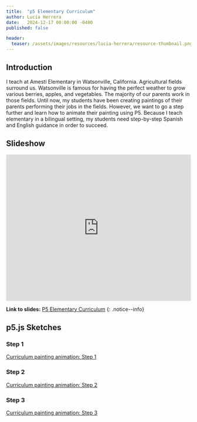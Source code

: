 ```yaml
---
title:  "p5 Elementary Curriculum"
author: Lucia Herrera
date:   2024-12-17 00:00:00 -0400
published: false

header:
  teaser: /assets/images/resources/lucia-herrera/resource-thumbnail.png
---
```


## Introduction

I teach at Amesti Elementary in Watsonville, California. Agricultural fields surround us. Watsonville is famous for having the perfect weather to grow various berries, apples, and vegetables. The majority of our parents work in those fields. Until now, my students have been creating paintings of their parents performing their jobs in the fields. However, we want to go a step further and learn how to animate their painting using P5.
Because I teach elementary in a bilingual setting, my students need step-by-step Spanish and English guidance in order to succeed.

## Slideshow

<iframe src="https://docs.google.com/presentation/d/e/2PACX-1vRk2LoZAosvICml39vRP_IFkGbwdMCxQQeRwxcarRpx7hm1KXsQ55QQ5ulAnMT4CArFAlqiYXRdIddV/embed?start=false&loop=false&delayms=60000" frameborder="0" width="100%" height="400" allowfullscreen="true" mozallowfullscreen="true" webkitallowfullscreen="true"></iframe>

**Link to slides:** [P5 Elementary Curriculum](https://docs.google.com/presentation/d/1St59zcGm3Duv6TZkLvuwvaHUfi5aCg1RViNB-MldQgA/edit#slide=id.g31f6045ae37_0_18)
{: .notice--info}

## p5.js Sketches

### Step 1

[Curriculum painting animation: Step 1](https://editor.p5js.org/jyk/sketches/0FSmHntUP)

### Step 2

[Curriculum painting animation: Step 2](https://editor.p5js.org/jyk/sketches/aOxbBJVUj)

### Step 3

[Curriculum painting animation: Step 3](https://editor.p5js.org/jyk/sketches/_s2DtrHbm)